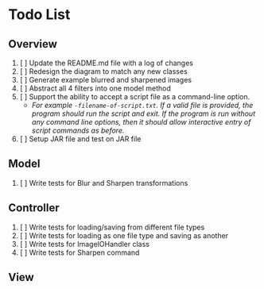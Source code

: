 # Todo List

## Overview

1. [ ] Update the README.md file with a log of changes
2. [ ] Redesign the diagram to match any new classes
3. [ ] Generate example blurred and sharpened images
5. [ ] Abstract all 4 filters into one model method
6. [ ] Support the ability to accept a script file as a command-line option.
    * _For example `-filename-of-script.txt`. If a valid file is provided, the program should run
      the script and exit. If the program is run without any command line options, then it should
      allow interactive entry of script commands as before._
7. [ ] Setup JAR file and test on JAR file

## Model

1. [ ] Write tests for Blur and Sharpen transformations

## Controller

1. [ ] Write tests for loading/saving from different file types
2. [ ] Write tests for loading as one file type and saving as another
3. [ ] Write tests for ImageIOHandler class
5. [ ] Write tests for Sharpen command

## View

